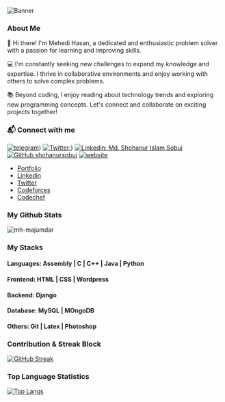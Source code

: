![Banner](https://github.com/mh-majumdar/mh-majumdar/assets/66936454/f5ee8763-475e-4fc0-abf0-15b664304ce7)

### About Me

👋 Hi there! I'm Mehedi Hasan, a dedicated and enthusiastic problem solver with a passion for learning and improving skills. 

💻 I'm constantly seeking new challenges to expand my knowledge and expertise. I thrive in collaborative environments and enjoy working with others to solve complex problems.

📚 Beyond coding, I enjoy reading about technology trends and exploring new programming concepts. Let's connect and collaborate on exciting projects together!

### 📬 Connect with me
[![telegram](https://img.shields.io/badge/-@mh_majumdar-0e3e55?style=flat&logo=Telegram&logoColor=white)](https://t.me/mh_majumdar))
[![Twitter:](https://img.shields.io/twitter/follow/mh_majumdar?style=social)](https://www.linkedin.com/in/hasanmehedi1952/))
[![Linkedin: Md. Shohanur Islam Sobuj](https://img.shields.io/badge/-shohanursobuj-blue?style=flat-square&logo=Linkedin&logoColor=white&link=https://www.linkedin.com/in/imthepk/)](https://www.linkedin.com/in/shohanursobuj/)
[![GitHub shohanursobuj](https://img.shields.io/github/followers/shohanursobuj?label=follow&style=social)](https://github.com/ShohanurSobuj)
[![website](https://img.shields.io/badge/PortfolioWebsite-shohanursobuj.github.io-2648ff?style=flat-square&logo=google-chrome)](https://shohanursobuj.github.io/)

- [Portfolio](https://www.mh-majumdar.com)
- [Linkedin](https://www.linkedin.com/in/hasanmehedi1952/)
- [Twitter](https://www.linkedin.com/in/hasanmehedi1952/)
- [Codeforces](https://codeforces.com/profile/mh_majumdar)
- [Codechef](https://www.codechef.com/users/mh_majumdar)


### My Github Stats
<img src="https://github-readme-stats.vercel.app/api?username=mh-majumdar&show_icons=true&count_private=true&theme=dark" alt="mh-majumdar" />

### My Stacks
#### Languages: Assembly | C | C++ | Java | Python

#### Frontend: HTML | CSS | Wordpress

#### Backend: Django 

#### Database: MySQL | MOngoDB

#### Others: Git | Latex | Photoshop

 
### Contribution & Streak Block
 [![GitHub Streak](https://github-readme-streak-stats.herokuapp.com/?user=mh-majumdar&currStreakNum=2FD3EB&fire=pink&sideLabels=F00&theme=nightowl)](https://git.io/streak-stats)
 

 
 ### Top Language Statistics
 [![Top Langs](https://github-readme-stats.vercel.app/api/top-langs/?username=mh-majumdar&theme=dark&layout=compact&align=right&width=40%)](https://github.com/mh-majumdar/github-readme-stats)
